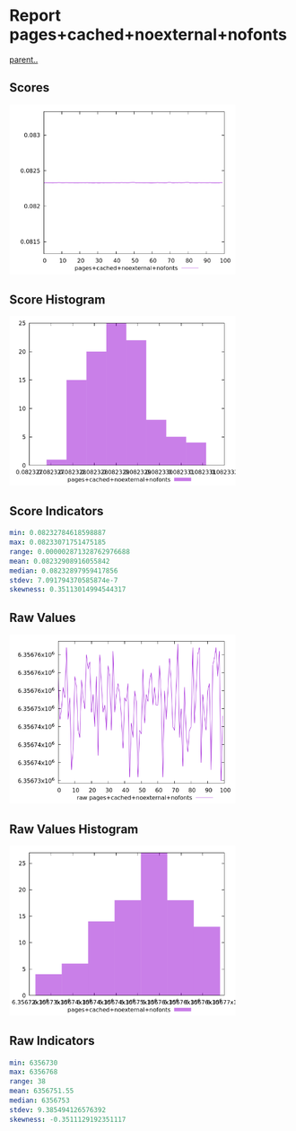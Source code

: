 # Report pages+cached+noexternal+nofonts

[parent..](./..)  


## Scores

![score](./score.png)  

## Score Histogram

![hist](./hist.png)  

## Score Indicators

```yaml
min: 0.08232784618598887
max: 0.08233071751475185
range: 0.000002871328762976688
mean: 0.08232908916055842
median: 0.08232897959417856
stdev: 7.091794370585874e-7
skewness: 0.35113014994544317

```

## Raw Values

![raw](./raw.png)  

## Raw Values Histogram

![raw hist](./raw_hist.png)  

## Raw Indicators

```yaml
min: 6356730
max: 6356768
range: 38
mean: 6356751.55
median: 6356753
stdev: 9.385494126576392
skewness: -0.3511129192351117

```

<style>
  img {
    max-width: 80%;
  }
</style>
      
